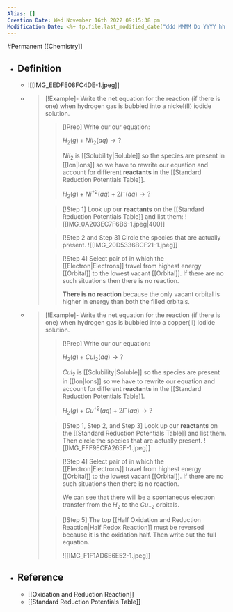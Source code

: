 ```yaml
---
Alias: []
Creation Date: Wed November 16th 2022 09:15:38 pm 
Modification Date: <%+ tp.file.last_modified_date("ddd MMMM Do YYYY hh:mm:ss a") %>
---
```

#Permanent [[Chemistry]]

- ## Definition
	- ![[IMG_EEDFE08FC4DE-1.jpeg]]
	- > [!Example]-
	  > Write the net equation for the reaction (if there is one) when hydrogen gas is bubbled into a nickel(II) iodide solution.
	  > 
	  > > [!Prep]
	  > > Write our our equation:
	  > > 
	  > > $H_2(g)+NiI_2(aq)\rightarrow?$
	  > > 
	  > > $NiI_2$ is [[Solubility|Soluble]] so  the species are present in [[Ion|Ions]] so we have to rewrite our equation and account for different **reactants** in the [[Standard Reduction Potentials Table]].
	  > > 
	  > > $H_2(g)+Ni^{+2}(aq)+2I^-(aq)\rightarrow?$
	  > 
	  > > [!Step 1]
	  > > Look up our **reactants** on the [[Standard Reduction Potentials Table]] and list them:
	  > > ![[IMG_0A203EC7F6B6-1.jpeg|400]]
	  > 
	  > > [!Step 2 and Step 3]
	  > > Circle the species that are actually present.
	  > > ![[IMG_20D5336BCF21-1.jpeg]]
	  >
	  > > [!Step 4]
	  > > Select pair of in which the [[Electron|Electrons]] travel from highest energy [[Orbital]] to the lowest vacant [[Orbital]]. If there are no such situations then there is no reaction.
	  > > 
	  > > **There is no reaction** because the only vacant orbital is higher in energy than both the  filled orbitals. 
	- > [!Example]-
	  > Write the net equation for the reaction (if there is one) when hydrogen gas is bubbled into a copper(II) iodide solution.
	  > 
	  > > [!Prep]
	  > > Write our our equation:
	  > > 
	  > > $H_2(g)+CuI_2(aq)\rightarrow?$
	  > > 
	  > > $CuI_2$ is [[Solubility|Soluble]] so  the species are present in [[Ion|Ions]] so we have to rewrite our equation and account for different **reactants** in the [[Standard Reduction Potentials Table]].
	  > > 
	  > > $H_2(g)+Cu^{+2}(aq)+2I^-(aq)\rightarrow?$
	  > 
	  > > [!Step 1, Step 2, and Step 3]
	  > > Look up our **reactants** on the [[Standard Reduction Potentials Table]] and list them. Then circle the species that are actually present.
	  > > ![[IMG_FFF9ECFA265F-1.jpeg]]
	  > 
	  > > [!Step 4]
	  > > Select pair of in which the [[Electron|Electrons]] travel from highest energy [[Orbital]] to the lowest vacant [[Orbital]]. If there are no such situations then there is no reaction.
	  > > 
	  > > We can see that there will be a spontaneous electron transfer from the $H_2$ to the $Cu_{+2}$ orbitals.
	  > 
	  > > [!Step 5]
	  > > The top [[Half Oxidation and Reduction Reaction|Half Redox Reaction]] must be reversed because it is the oxidation half. Then write out the full equation.
	  > > 
	  > > ![[IMG_F1F1AD6E6E52-1.jpeg]] 
- ## Reference
	- [[Oxidation and Reduction Reaction]]
	- [[Standard Reduction Potentials Table]]